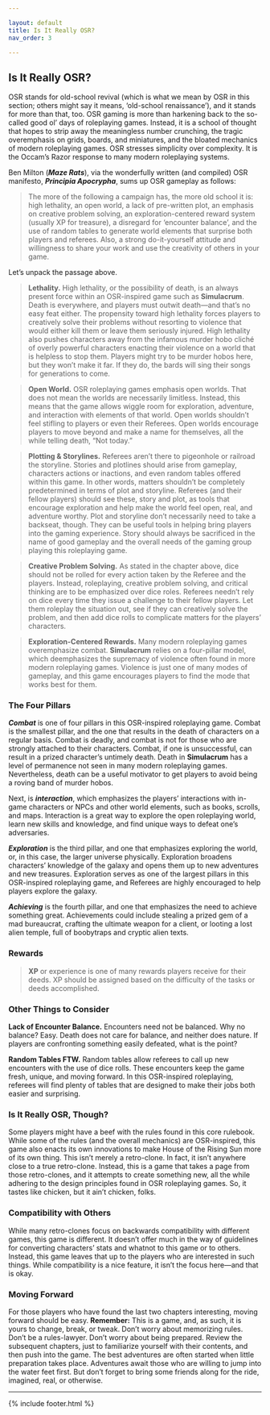 ```yaml
---

layout: default
title: Is It Really OSR?
nav_order: 3

---
```



## Is It Really OSR?
OSR stands for old-school revival (which is what we mean by OSR in this section; others might say it means, ‘old-school renaissance’), and it stands for more than that, too. OSR gaming is more than harkening back to the so-called good ol’ days of roleplaying games. Instead, it is a school of thought that hopes to strip away the meaningless number crunching, the tragic overemphasis on grids, boards, and miniatures, and the bloated mechanics of modern roleplaying games. OSR stresses simplicity over complexity. It is the Occam’s Razor response to many modern roleplaying systems.  

Ben Milton (***Maze Rats***), via the wonderfully written (and compiled) OSR manifesto, ***Principia Apocrypha***, sums up OSR gameplay as follows: 

> The more of the following a campaign has, the more old school it is: high lethality, an open world, a lack of pre-written plot, an emphasis on creative problem solving, an exploration-centered reward system (usually XP for treasure), a disregard for ‘encounter balance’, and the use of random tables to generate world elements that surprise both players and referees. Also, a strong do-it-yourself attitude and willingness to share your work and use the creativity of others in your game. 

Let’s unpack the passage above.  

> **Lethality.** High lethality, or the possibility of death, is an always present force within an OSR-inspired game such as **Simulacrum**. Death is everywhere, and players must outwit death—and that’s no easy feat either. The propensity toward high lethality forces players to creatively solve their problems without resorting to violence that would either kill them or leave them seriously injured. High lethality also pushes characters away from the infamous murder hobo cliché of overly powerful characters enacting their violence on a world that is helpless to stop them. Players might try to be murder hobos here, but they won’t make it far. If they do, the bards will sing their songs for generations to come.  

> **Open World.** OSR roleplaying games emphasis open worlds. That does not mean the worlds are necessarily limitless. Instead, this means that the game allows wiggle room for exploration, adventure, and interaction with elements of that world. Open worlds shouldn’t feel stifling to players or even their Referees. Open worlds encourage players to move beyond and make a name for themselves, all the while telling death, “Not today.” 

> **Plotting & Storylines.** Referees aren’t there to pigeonhole or railroad the storyline. Stories and plotlines should arise from gameplay, characters actions or inactions, and even random tables offered within this game. In other words, matters shouldn’t be completely predetermined in terms of plot and storyline. Referees (and their fellow players) should see these, story and plot, as tools that encourage exploration and help make the world feel open, real, and adventure worthy. Plot and storyline don’t necessarily need to take a backseat, though. They can be useful tools in helping bring players into the gaming experience. Story should always be sacrificed in the name of good gameplay and the overall needs of the gaming group playing this roleplaying game.  

> **Creative Problem Solving.** As stated in the chapter above, dice should not be rolled for every action taken by the Referee and the players. Instead, roleplaying, creative problem solving, and critical thinking are to be emphasized over dice roles. Referees needn’t rely on dice every time they issue a challenge to their fellow players. Let them roleplay the situation out, see if they can creatively solve the problem, and then add dice rolls to complicate matters for the players’ characters.  

> **Exploration-Centered Rewards.** Many modern roleplaying games overemphasize combat. **Simulacrum** relies on a four-pillar model, which deemphasizes the supremacy of violence often found in more modern roleplaying games. Violence is just one of many modes of gameplay, and this game encourages players to find the mode that works best for them.  

### The Four Pillars
***Combat*** is one of four pillars in this OSR-inspired roleplaying game. Combat is the smallest pillar, and the one that results in the death of characters on a regular basis. Combat is deadly, and combat is not for those who are strongly attached to their characters. Combat, if one is unsuccessful, can result in a prized character’s untimely death. Death in **Simulacrum** has a level of permanence not seen in many modern roleplaying games. Nevertheless, death can be a useful motivator to get players to avoid being a roving band of murder hobos.  

Next, is ***interaction***, which emphasizes the players’ interactions with in-game characters or NPCs and other world elements, such as books, scrolls, and maps. Interaction is a great way to explore the open roleplaying world, learn new skills and knowledge, and find unique ways to defeat one’s adversaries.  

***Exploration*** is the third pillar, and one that emphasizes exploring the world, or, in this case, the larger universe physically. Exploration broadens characters’ knowledge of the galaxy and opens them up to new adventures and new treasures. Exploration serves as one of the largest pillars in this OSR-inspired roleplaying game, and Referees are highly encouraged to help players explore the galaxy.  

***Achieving*** is the fourth pillar, and one that emphasizes the need to achieve something great. Achievements could include stealing a prized gem of a mad bureaucrat, crafting the ultimate weapon for a client, or looting a lost alien temple, full of boobytraps and cryptic alien texts.  

### Rewards
> **XP** or experience is one of many rewards players receive for their deeds. XP should be assigned based on the difficulty of the tasks or deeds accomplished.  

### Other Things to Consider
**Lack of Encounter Balance.** Encounters need not be balanced. Why no balance? Easy. Death does not care for balance, and neither does nature. If players are confronting something easily defeated, what is the point? 

**Random Tables FTW.** Random tables allow referees to call up new encounters with the use of dice rolls. These encounters keep the game fresh, unique, and moving forward. In this OSR-inspired roleplaying, referees will find plenty of tables that are designed to make their jobs both easier and surprising.  

### Is It Really OSR, Though? 
Some players might have a beef with the rules found in this core rulebook. While some of the rules (and the overall mechanics) are OSR-inspired, this game also enacts its own innovations to make House of the Rising Sun more of its own thing. This isn’t merely a retro-clone. In fact, it isn’t anywhere close to a true retro-clone. Instead, this is a game that takes a page from those retro-clones, and it attempts to create something new, all the while adhering to the design principles found in OSR roleplaying games. So, it tastes like chicken, but it ain’t chicken, folks.  

### Compatibility with Others 
While many retro-clones focus on backwards compatibility with different games, this game is different. It doesn’t offer much in the way of guidelines for converting characters’ stats and whatnot to this game or to others. Instead, this game leaves that up to the players who are interested in such things. While compatibility is a nice feature, it isn’t the focus here—and that is okay.  

### Moving Forward 
For those players who have found the last two chapters interesting, moving forward should be easy. **Remember:** This is a game, and, as such, it is yours to change, break, or tweak. Don’t worry about memorizing rules. Don’t be a rules-lawyer. Don’t worry about being prepared. Review the subsequent chapters, just to familiarize yourself with their contents, and then push into the game. The best adventures are often started when little preparation takes place. Adventures await those who are willing to jump into the water feet first. But don’t forget to bring some friends along for the ride, imagined, real, or otherwise.


---
{% include footer.html %}

